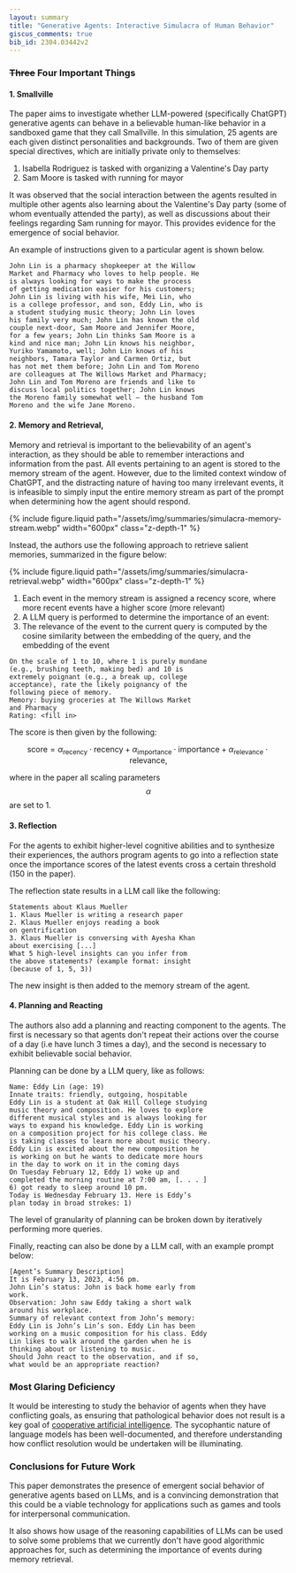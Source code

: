 ```yaml
---
layout: summary
title: "Generative Agents: Interactive Simulacra of Human Behavior"
giscus_comments: true
bib_id: 2304.03442v2
---
```


### ~~Three~~ Four Important Things

#### 1. Smallville

The paper aims to investigate whether LLM-powered (specifically ChatGPT)
generative agents can behave in a believable human-like behavior in a sandboxed
game that they call Smallville. In this simulation, 25 agents are each given
distinct personalities and backgrounds. Two of them are given special
directives, which are initially private only to themselves:

1. Isabella Rodriguez is tasked with organizing a Valentine's Day party
2. Sam Moore is tasked with running for mayor

It was observed that the social interaction between the agents resulted in
multiple other agents also learning about the Valentine's Day party (some of
whom eventually attended the party), as well as discussions about their feelings
regarding Sam running for mayor. This provides evidence for the emergence of
social behavior.

An example of instructions given to a particular agent is shown below.

```
John Lin is a pharmacy shopkeeper at the Willow
Market and Pharmacy who loves to help people. He
is always looking for ways to make the process
of getting medication easier for his customers;
John Lin is living with his wife, Mei Lin, who
is a college professor, and son, Eddy Lin, who is
a student studying music theory; John Lin loves
his family very much; John Lin has known the old
couple next-door, Sam Moore and Jennifer Moore,
for a few years; John Lin thinks Sam Moore is a
kind and nice man; John Lin knows his neighbor,
Yuriko Yamamoto, well; John Lin knows of his
neighbors, Tamara Taylor and Carmen Ortiz, but
has not met them before; John Lin and Tom Moreno
are colleagues at The Willows Market and Pharmacy;
John Lin and Tom Moreno are friends and like to
discuss local politics together; John Lin knows
the Moreno family somewhat well — the husband Tom
Moreno and the wife Jane Moreno.
```

#### 2. Memory and Retrieval,

Memory and retrieval is important to the believability of an agent's interaction, as they
should be able to remember interactions and information from the past. All events pertaining
to an agent is stored to the memory stream of the agent. However, due to the
limited context window of ChatGPT, and the distracting nature of having too many irrelevant
events, it is infeasible to simply input the entire memory stream as part of the prompt
when determining how the agent should respond.

{% include figure.liquid
    path="/assets/img/summaries/simulacra-memory-stream.webp"
    width="600px"
    class="z-depth-1"
%}

Instead, the authors use the following approach to retrieve salient memories, summarized in the figure below:

{% include figure.liquid
    path="/assets/img/summaries/simulacra-retrieval.webp"
    width="600px"
    class="z-depth-1"
%}

1. Each event in the memory stream is assigned a recency score, where more recent events have a higher score (more relevant)
2. A LLM query is performed to determine the importance of an event:
3. The relevance of the event to the current query is computed by the cosine similarity between the embedding of the query, and the embedding of the event

```
On the scale of 1 to 10, where 1 is purely mundane
(e.g., brushing teeth, making bed) and 10 is
extremely poignant (e.g., a break up, college
acceptance), rate the likely poignancy of the
following piece of memory.
Memory: buying groceries at The Willows Market
and Pharmacy
Rating: <fill in>
```

The score is then given by the following:

$$
\text{score} =
\alpha_{\text{recency}} \cdot \text{recency} +
\alpha_{\text{importance}} \cdot \text{importance} +
\alpha_{\text{relevance}} \cdot \text{relevance},
$$

where in the paper all scaling parameters $$\alpha$$ are set to 1.

#### 3. Reflection

For the agents to exhibit higher-level cognitive abilities and to synthesize their experiences,
the authors program agents to go into a reflection state once the importance
scores of the latest events cross a certain threshold (150 in the paper).

The reflection state results in a LLM call like the following:

```
Statements about Klaus Mueller
1. Klaus Mueller is writing a research paper
2. Klaus Mueller enjoys reading a book
on gentrification
3. Klaus Mueller is conversing with Ayesha Khan
about exercising [...]
What 5 high-level insights can you infer from
the above statements? (example format: insight
(because of 1, 5, 3))
```

The new insight is then added to the memory stream of the agent.

#### 4. Planning and Reacting

The authors also add a planning and reacting component to the agents. The first
is necessary so that agents don't repeat their actions over the course of a day
(i.e have lunch 3 times a day), and the second is necessary to exhibit
believable social behavior.

Planning can be done by a LLM query, like as follows:

```
Name: Eddy Lin (age: 19)
Innate traits: friendly, outgoing, hospitable
Eddy Lin is a student at Oak Hill College studying
music theory and composition. He loves to explore
different musical styles and is always looking for
ways to expand his knowledge. Eddy Lin is working
on a composition project for his college class. He
is taking classes to learn more about music theory.
Eddy Lin is excited about the new composition he
is working on but he wants to dedicate more hours
in the day to work on it in the coming days
On Tuesday February 12, Eddy 1) woke up and
completed the morning routine at 7:00 am, [. . . ]
6) got ready to sleep around 10 pm.
Today is Wednesday February 13. Here is Eddy’s
plan today in broad strokes: 1)
```

The level of granularity of planning can be broken down by iteratively
performing more queries.

Finally, reacting can also be done by a LLM call, with an example prompt below:

```
[Agent’s Summary Description]
It is February 13, 2023, 4:56 pm.
John Lin’s status: John is back home early from
work.
Observation: John saw Eddy taking a short walk
around his workplace.
Summary of relevant context from John’s memory:
Eddy Lin is John’s Lin’s son. Eddy Lin has been
working on a music composition for his class. Eddy
Lin likes to walk around the garden when he is
thinking about or listening to music.
Should John react to the observation, and if so,
what would be an appropriate reaction?
```

### Most Glaring Deficiency

It would be interesting to study the behavior of agents when
they have conflicting goals, as ensuring that pathological behavior
does not result is a key goal of [cooperative artificial intelligence](http://www.cs.cmu.edu/~conitzer/FOCALAAAI23.pdf).
The sycophantic nature of language models has been well-documented, and therefore
understanding how conflict resolution would be undertaken will be illuminating.

### Conclusions for Future Work

This paper demonstrates the presence of emergent social behavior of generative
agents based on LLMs, and is a convincing demonstration that this could be a
viable technology for applications such as games and tools for interpersonal
communication.

It also shows how usage of the reasoning capabilities of LLMs can be used to
solve some problems that we currently don't have good algorithmic approaches
for, such as determining the importance of events during memory retrieval.
